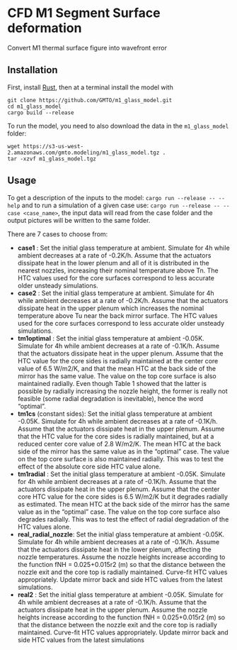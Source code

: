 # CFD M1 Segment Surface deformation

Convert M1 thermal surface figure into wavefront error

## Installation

First, install [Rust](https://www.rust-lang.org/tools/install), then at a terminal install the model with

```
git clone https://github.com/GMTO/m1_glass_model.git
cd m1_glass_model
cargo build --release
```

To run the model, you need to also download the data in the `m1_glass_model` folder:
```
wget https://s3-us-west-2.amazonaws.com/gmto.modeling/m1_glass_model.tgz .
tar -xzvf m1_glass_model.tgz
```

## Usage

To get a description of the inputs to the model: `cargo run --release -- --help` and to run a simulation of a given case use: `cargo run --release -- --case <case_name>`, the input data will read from the case folder and the output pictures will be written to the same folder.

There are 7 cases to choose from:
 - **case1** : Set the initial glass temperature at ambient. Simulate for 4h while ambient decreases at a rate of -0.2K/h. Assume that the actuators dissipate heat in the lower plenum and all of it is distributed in the nearest nozzles, increasing their nominal temperature above Tn. The HTC values used for the core surfaces correspond to less accurate older unsteady simulations.
 - **case2** : Set the initial glass temperature at ambient. Simulate for 4h while ambient decreases at a rate of -0.2K/h. Assume that the actuators dissipate heat in the upper plenum which increases the nominal temperature above Tu near the back mirror surface. The HTC values used for the core surfaces correspond to less accurate older unsteady simulations.
 - **tm1optimal** : Set the initial glass temperature at ambient -0.05K. Simulate for 4h while ambient decreases at a rate of -0.1K/h. Assume that the actuators dissipate heat in the upper plenum. Assume that the HTC value for the core sides is radially maintained at the center core value of 6.5 W/m2/K, and that the mean HTC at the back side of the mirror has the same value. The value on the top core surface is also maintained radially. Even though Table 1 showed that the latter is possible by radially increasing the nozzle height, the former is really not feasible (some radial degradation is inevitable), hence the word “optimal”.
 - **tm1cs** (constant sides): Set the initial glass temperature at ambient -0.05K. Simulate for 4h while ambient decreases at a rate of -0.1K/h. Assume that the actuators dissipate heat in the upper plenum. Assume that the HTC value for the core sides is radially maintained, but at a reduced center core value of 2.8 W/m2/K. The mean HTC at the back side of the mirror has the same value as in the “optimal” case. The value on the top core surface is also maintained radially. This was to test the effect of the absolute core side HTC value alone.
 - **tm1radial** : Set the initial glass temperature at ambient -0.05K. Simulate for 4h while ambient decreases at a rate of -0.1K/h. Assume that the actuators dissipate heat in the upper plenum. Assume that the center core HTC value for the core sides is 6.5 W/m2/K but it degrades radially as estimated. The mean HTC at the back side of the mirror has the same value as in the “optimal” case. The value on the top core surface also degrades radially. This was to test the effect of radial degradation of the HTC values alone.
- **real_radial_nozzle**: Set the initial glass temperature at ambient -0.05K. Simulate for 4h while ambient decreases at a rate of -0.1K/h. Assume that the actuators dissipate heat in the lower plenum, affecting the nozzle temperatures. Assume the nozzle heights increase according to the function fNH = 0.025+0.015r2 (m) so that the distance between the nozzle exit and the core top is radially maintained. Curve-fit HTC values appropriately. Update mirror back and side HTC values from the latest simulations.
 - **real2** : Set the initial glass temperature at ambient -0.05K. Simulate for 4h while ambient decreases at a rate of -0.1K/h. Assume that the actuators dissipate heat in the upper plenum. Assume the nozzle heights increase according to the function fNH = 0.025+0.015r2 (m) so that the distance between the nozzle exit and the core top is radially maintained. Curve-fit HTC values appropriately. Update mirror back and side HTC values from the latest simulations
